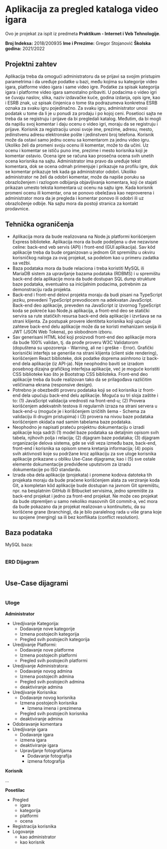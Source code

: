 # Aplikacija za pregled kataloga video igara

Ovo je projekat za ispit iz predmeta **Praktikum - Internet i Veb Tehnologije**.

**Broj Indeksa:** 2018/200935
**Ime i Prrezime:** Gregor Stojanović
**Školska godina:** 2021/2022

## Projektni zahtev

Aplikacija treba da omogući administratoru da se prijavi sa svojim pristupim parametrima i da uređuje podatke u bazi, među kojima su kategorije video igara, platforme video igara i same video igre. Podatke za spisak kategorija igara i platforme video igara samostalno pribaviti. U podacima o video igri se čuvaju naslov, slika, naziv izdavačke kuće, godina izdanja, opis igre, kao i ESRB znak, uz spisak činjenica o tome šta podrazumeva konkretna ESRB oznaka za svaku igru pojedinačno. Za svaku igru, administrator unosi podatak u tome da li je u ponudi za prodaju i po kojoj ceni. Posetioci sajta ne treba da se registruju i prijave da bi pregledali katalog. Međutim, da bi mogli da napišu svoj komentar i daju ocenu o video igri, moraju da se registruju i prijave. Korisnik za registraciju unosi svoje ime, prezime, adresu, mesto, jedinstvenu adresu elektronske pošte i jedinstveni broj telefona. Korisnik može da ostavi samo jednu ocenu sa komentarom za jednu video igru. Ukoliko želi da promeni svoju ocenu ili komentar, može to da učini. Uz ocenu i komentar se ističu puno ime, prezime i mesto korisnika koji je komentar ostavio. Ocena igre se računa kao prosečna ocena svih unetih ocena korisnika na sajtu. Administrator ima pravo da uređuje tekst komentara, dok se ocena odmah primenjuje i prikazuje na profilu igre, dok se komentar prikazuje tek kada ga administrator odobri. Ukoliko administrator ne želi da odobri komentar, može da napiše poruku sa obrazloženjem i razlogom odbijanja objavljivanja komentara, koji će stajati prikazan umesto teksta komentara uz ocenu na sajtu igre. Kada korisnik promeni ocenu ili komentar, ona se ponovo obeležava kao neproverena i administrator mora da je pregleda i komentar ponovo ili odobri ili uz obrazloženje odbije. Na sajtu mora da postoji stranica za kontakt prodavnice.

## Tehnička ograničenja

- Aplikacija mora da bude realizovana na Node.js platformi korišćenjem Express biblioteke. Aplikacija mora da bude podeljena u dve nezavisne celine: back-end veb servis (API) i front-end (GUI aplikacija). Sav kôd aplikacije treba da bude organizovan u jednom Git spremištu u okviru korisničkog naloga za ovaj projekat, sa podelom kao u primeru zadatka sa vežbi.
- Baza podataka mora da bude relaciona i treba koristiti MySQL ili MariaDB sistem za upravljanje bazama podataka (RDBMS) i u spremištu back-end dela aplikacije mora da bude dostupan SQL dump strukture baze podataka, eventualno sa inicijalnim podacima, potrebnim za demonstraciju rada projekta.
- Back-end i front-end delovi projekta moraju da budi pisani na TypeScript jeziku, prevedeni TypeScript prevodiocem na adekvatan JavaScript. Back-end deo aplikacije, preveden na JavaScript iz izvornog TypeScript koda se pokreće kao Node.js aplikacija, a front-end deo se statički servira sa rute statičkih resursa back-end dela aplikacije i izvršava se na strani klijenta. Za postupak provere identiteta korisnika koji upućuje zahteve back-end delu aplikacije može da se koristi mehanizam sesija ili JWT (JSON Web Tokena), po slobodnom izboru.
- Sav generisani HTML kôd koji proizvodi front-end deo aplikacije mora da bude 100% validan, tj. da prođe proveru W3C Validatorom (dopuštena su upozorenja - Warning, ali ne i greške - Error). Grafički korisnički interfejs se generiše na strani klijenta (client side rendering), korišćenjem React biblioteke, dok podatke doprema asinhrono iz back-end dela aplikacije (iz API-ja). Nije neophodno baviti se izradom posebnog dizajna grafičkog interfejsa aplikacije, već je moguće koristiti CSS biblioteke kao što je Bootstrap CSS biblioteka. Front-end deo aplikacije treba da bude realizovan tako da se prilagođava različitim veličinama ekrana (responsive design).
- Potrebno je obezbediti proveru podataka koji se od korisnika iz front-end dela upućuju back-end delu aplikacije. Moguća su tri sloja zaštite i to: (1) JavaScript validacija vrednosti na front-end-u; (2) Provera korišćenjem adekvatnih testova ili regularnih izraza na strani servera u back-end-u (moguće je i korišćenjem izričitih šema - Schema za validaciju ili drugim pristupima) i (3) provera na nivou baze podataka korišćenjem okidača nad samim tabelama baze podataka.
- Neophodno je napisati prateću projektnu dokumentaciju o izradi aplikacije koja sadrži (1) model baze podataka sa detaljnim opisom svih tabela, njihovih polja i relacija; (2) dijagram baze podataka; (3) dijagram organizacije delova sistema, gde se vidi veza između baze, back-end, front-end i korisnika sa opisom smera kretanja informacija; (4) popis svih aktivnosti koje su podržane kroz aplikaciju za sve uloge korisnika aplikacije prikazane u obliku Use-Case dijagrama; kao i (5) sve ostale elemente dokumentacije predviđene uputstvom za izradu dokumentacije po ISO standardu.
- Izrada oba dela aplikacije (projekata) i promene kodova datoteka tih projekata moraju da bude praćene korišćenjem alata za verziranje koda Git, a kompletan kôd aplikacije bude dostupan na javnom Git spremištu, npr. na besplatnim GitHub ili Bitbucket servisima, jedno spremište za back-end projekat i jedno za front-end projekat. Ne može ceo projekat da bude otpremljen u samo nekoliko masovnih Git commit-a, već mora da bude pokazano da je projekat realizovan u kontinuitetu, da su korišćene grane (branching), da je bilo paralelnog rada u više grana koje su spojene (merging) sa ili bez konflikata (conflict resolution).

## Baza podataka

MySQL baza:

<img src="./DocumentationImg/PodaciOgranicenjaBazaPodataka.png"
     alt="" />


### ERD Dijagram

<img src="./DocumentationImg/ErdDiagram.png"
     alt="" />
## Use-Case dijagrami

<img src="./DocumentationImg/UseCase.png"
     alt="" />

### Uloge

**Administrator**

- Uredjivanje Kategorija:
    - Dodavanje nove kategorije
    - Izmena postojecih kategorija
    - Pregled svih postojecih kategorija
- Uredjivanje Platformi:
    - Dodavanje nove platforme
    - Izmena postojecih platformi
    - Pregled svih postojecih platformi
- Uredjivanje Administratora:
    - Dodavanje novog admina
    - Izmena postojecih admina
    - Pregled svih postojecih admina
    - deaktiviranje admina
- Uredjivanje Korisnika:
    - Dodavanje novog korisnika
    - Izmena postojecih korisnika
        - Izmena imena i prezimena
    - Pregled svih postojecih korisnika
    - deaktiviranje admina
- Odobravanje komentara
- Uredjivanje igara
    - Dodavanje igara
    - izmena igara
    - deaktiviranje igara
    - Upravljanje fotografijama
        - Dodavanje fotografija
        - izmena fotografija

**Korisnik**

...

**Posetilac**

- Pregled
    - igara
    - kategorija
    - platformi
    - ocena
- Registracija korisnika
- Logovanje
    - kao administrator
    - kao korisnik